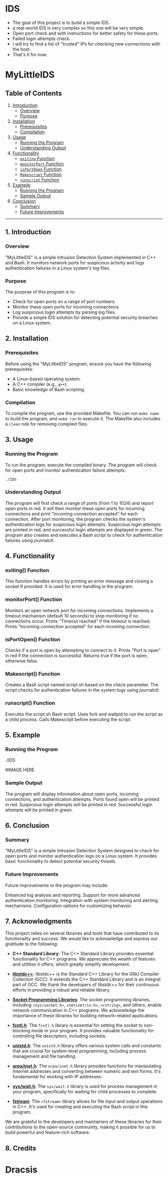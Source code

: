 # IDS

- The goal of this project is to build a simple IDS.
- a real-world IDS is very complex so this one will be very simple.
- Open port check and with instructions for better safety for these ports.
- Failed login attempts check.
- I will try to find a list of "trusted" IPs for checking new connections with the host.
- That's it for now.

# MyLittleIDS

## Table of Contents
1. [Introduction](#introduction)
    - [Overview](#overview)
    - [Purpose](#purpose)
2. [Installation](#installation)
    - [Prerequisites](#prerequisites)
    - [Compilation](#compilation)
3. [Usage](#usage)
    - [Running the Program](#running-the-program)
    - [Understanding Output](#understanding-output)
4. [Functionality](#functionality)
    - [`exiting` Function](#exiting-function)
    - [`monitorPort` Function](#monitorport-function)
    - [`isPortOpen` Function](#isportopen-function)
    - [`Makescript` Function](#makescript-function)
    - [`runscript` Function](#runscript-function)
5. [Example](#example)
    - [Running the Program](#running-the-program-1)
    - [Sample Output](#sample-output)
6. [Conclusion](#conclusion)
    - [Summary](#summary)
    - [Future Improvements](#future-improvements)

---

## 1. Introduction

### Overview
"MyLittleIDS" is a simple Intrusion Detection System implemented in C++ and Bash. It monitors network ports for suspicious activity and logs authentication failures in a Linux system's log files.

### Purpose
The purpose of this program is to:
- Check for open ports on a range of port numbers.
- Monitor these open ports for incoming connections.
- Log suspicious login attempts by parsing log files.
- Provide a simple IDS solution for detecting potential security breaches on a Linux system.

## 2. Installation

### Prerequisites
Before using the "MyLittleIDS" program, ensure you have the following prerequisites:
- A Linux-based operating system.
- A C++ compiler (e.g., `g++`).
- Basic knowledge of Bash scripting.

### Compilation
To compile the program, use the provided Makefile. You can run `make name` to build the program, and `make run` to execute it. The Makefile also includes a `clean` rule for removing compiled files.

## 3. Usage

### Running the Program
To run the program, execute the compiled binary. The program will check for open ports and monitor authentication failure attempts.

```bash
./IDS
```

### Understanding Output
The program will first check a range of ports (from 1 to 1024) and report open ports in red.
It will then monitor these open ports for incoming connections and print "Incoming connection accepted" for each connection.
After port monitoring, the program checks the system's authentication logs for suspicious login attempts. Suspicious login attempts are printed in red, and successful login attempts are displayed in green.
The program also creates and executes a Bash script to check for authentication failures using journalctl.

## 4. Functionality
### exiting() Function
This function handles errors by printing an error message and closing a socket if provided.
It is used for error handling in the program.

### monitorPort() Function
Monitors an open network port for incoming connections.
Implements a timeout mechanism (default 10 seconds) to stop monitoring if no connections occur.
Prints "Timeout reached" if the timeout is reached.
Prints "Incoming connection accepted" for each incoming connection.

### isPortOpen() Function
Checks if a port is open by attempting to connect to it.
Prints "Port is open" in red if the connection is successful.
Returns true if the port is open, otherwise false.

### Makescript() Function
Creates a Bash script named script.sh based on the check parameter.
The script checks for authentication failures in the system logs using journalctl.

### runscript() Function
Executes the script.sh Bash script.
Uses fork and waitpid to run the script as a child process.
Calls Makescript before executing the script.

## 5. Example

### Running the Program
./IDS

#IMAGE HERE

### Sample Output
The program will display information about open ports, incoming connections, and authentication attempts.
Ports found open will be printed in red.
Suspicious login attempts will be printed in red.
Successful login attempts will be printed in green.

## 6. Conclusion
### Summary
"MyLittleIDS" is a simple Intrusion Detection System designed to check for open ports and monitor authentication logs on a Linux system. It provides basic functionality to detect potential security threats.

### Future Improvements
Future improvements to the program may include:

Enhanced log analysis and reporting.
Support for more advanced authentication monitoring.
Integration with system monitoring and alerting mechanisms.
Configuration options for customizing behavior.

## 7. Acknowledgments
This project relies on several libraries and tools that have contributed to its functionality and success. We would like to acknowledge and express our gratitude to the following:

- **C++ Standard Library**: The C++ Standard Library provides essential functionality for C++ programs. We appreciate the wealth of features and utilities it offers, which greatly simplify development.

- **[libstdc++](https://gcc.gnu.org/onlinedocs/libstdc++/)**: libstdc++ is the Standard C++ Library for the GNU Compiler Collection (GCC). It extends the C++ Standard Library and is an integral part of GCC. We thank the developers of libstdc++ for their continuous efforts in providing a robust and reliable library.

- **[Socket Programming Libraries](https://man7.org/linux/man-pages/man7/socket.7.html)**: The socket programming libraries, including `<sys/socket.h>`, `<netinet/in.h>`, `<cstring>`, and others, enable network communication in C++ programs. We acknowledge the importance of these libraries for building network-related applications.

- **[fcntl.h](https://man7.org/linux/man-pages/man2/fcntl.2.html)**: The `fcntl.h` library is essential for setting the socket to non-blocking mode in your program. It provides valuable functionality for controlling file descriptors, including sockets.

- **[unistd.h](https://man7.org/linux/man-pages/man2/unlink.2.html)**: The `unistd.h` library offers various system calls and constants that are crucial for system-level programming, including process management and file handling.

- **[arpa/inet.h](https://man7.org/linux/man-pages/man3/inet.3.html)**: The `arpa/inet.h` library provides functions for manipulating Internet addresses and converting between numeric and text forms. It's fundamental for working with IP addresses.

- **[sys/wait.h](https://man7.org/linux/man-pages/man2/wait.2.html)**: The `sys/wait.h` library is used for process management in your program, specifically for waiting for child processes to complete.

- **[fstream](https://en.cppreference.com/w/cpp/header/fstream)**: The `<fstream>` library allows for file input and output operations in C++. It's used for creating and executing the Bash script in this program.

We are grateful to the developers and maintainers of these libraries for their contributions to the open-source community, making it possible for us to build powerful and feature-rich software.

## 8. Credits
# Dracsis
